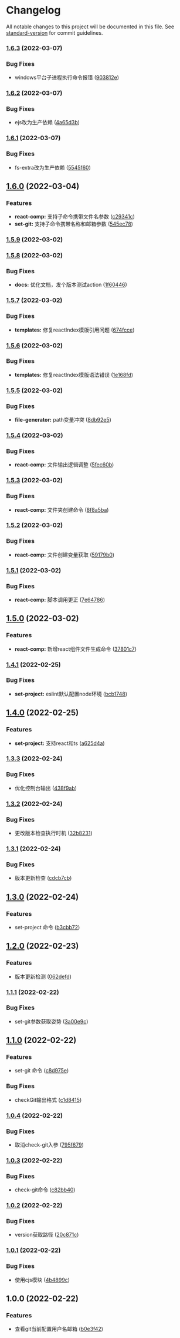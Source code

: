 # Changelog

All notable changes to this project will be documented in this file. See [standard-version](https://github.com/conventional-changelog/standard-version) for commit guidelines.

### [1.6.3](https://github.com/StreakingMan/streakingman-cli/compare/v1.6.2...v1.6.3) (2022-03-07)


### Bug Fixes

* windows平台子进程执行命令报错 ([903812e](https://github.com/StreakingMan/streakingman-cli/commit/903812e4f2d66c40996bc9d24da9788bf8ea92a1))

### [1.6.2](https://github.com/StreakingMan/streakingman-cli/compare/v1.6.1...v1.6.2) (2022-03-07)


### Bug Fixes

* ejs改为生产依赖 ([4a65d3b](https://github.com/StreakingMan/streakingman-cli/commit/4a65d3be10f245bc5cc856e177145bd65efc4f73))

### [1.6.1](https://github.com/StreakingMan/streakingman-cli/compare/v1.6.0...v1.6.1) (2022-03-07)


### Bug Fixes

* fs-extra改为生产依赖 ([5545f60](https://github.com/StreakingMan/streakingman-cli/commit/5545f6053250f63a5ffb893f5342b67049ac2128))

## [1.6.0](https://github.com/StreakingMan/streakingman-cli/compare/v1.5.9...v1.6.0) (2022-03-04)


### Features

* **react-comp:** 支持子命令携带文件名参数 ([c29341c](https://github.com/StreakingMan/streakingman-cli/commit/c29341c30e9d2d0e638aa96888d8f11093531115))
* **set-git:** 支持子命令携带名称和邮箱参数 ([545ec78](https://github.com/StreakingMan/streakingman-cli/commit/545ec786155da4636f4eb5873d288965078c2a76))

### [1.5.9](https://github.com/StreakingMan/streakingman-cli/compare/v1.5.8...v1.5.9) (2022-03-02)

### [1.5.8](https://github.com/StreakingMan/streakingman-cli/compare/v1.5.7...v1.5.8) (2022-03-02)


### Bug Fixes

* **docs:** 优化文档，发个版本测试action ([1f60446](https://github.com/StreakingMan/streakingman-cli/commit/1f6044603d7342445a799e411d435c6e5cf5bfda))

### [1.5.7](https://github.com/StreakingMan/streakingman-cli/compare/v1.5.6...v1.5.7) (2022-03-02)


### Bug Fixes

* **templates:** 修复reactIndex模版引用问题 ([674fcce](https://github.com/StreakingMan/streakingman-cli/commit/674fcce272df1f16d6df7237bd38a476e9515f32))

### [1.5.6](https://github.com/StreakingMan/streakingman-cli/compare/v1.5.5...v1.5.6) (2022-03-02)


### Bug Fixes

* **templates:** 修复reactIndex模版语法错误 ([1e168fd](https://github.com/StreakingMan/streakingman-cli/commit/1e168fd7ff43859d5084be136aed8fe5083d4440))

### [1.5.5](https://github.com/StreakingMan/streakingman-cli/compare/v1.5.4...v1.5.5) (2022-03-02)


### Bug Fixes

* **file-generator:** path变量冲突 ([8db92e5](https://github.com/StreakingMan/streakingman-cli/commit/8db92e5edf0be619cecf866aedc1087765e5982d))

### [1.5.4](https://github.com/StreakingMan/streakingman-cli/compare/v1.5.3...v1.5.4) (2022-03-02)


### Bug Fixes

* **react-comp:** 文件输出逻辑调整 ([5fec60b](https://github.com/StreakingMan/streakingman-cli/commit/5fec60badd3959afe1acf50e5d5c78743f1509b3))

### [1.5.3](https://github.com/StreakingMan/streakingman-cli/compare/v1.5.2...v1.5.3) (2022-03-02)


### Bug Fixes

* **react-comp:** 文件夹创建命令 ([8f8a5ba](https://github.com/StreakingMan/streakingman-cli/commit/8f8a5ba442685494c3311e7e0adc870a7306cff6))

### [1.5.2](https://github.com/StreakingMan/streakingman-cli/compare/v1.5.1...v1.5.2) (2022-03-02)


### Bug Fixes

* **react-comp:** 文件创建变量获取 ([59179b0](https://github.com/StreakingMan/streakingman-cli/commit/59179b0b9597d1287dd1e19027092f4fd77a59bf))

### [1.5.1](https://github.com/StreakingMan/streakingman-cli/compare/v1.5.0...v1.5.1) (2022-03-02)


### Bug Fixes

* **react-comp:** 脚本调用更正 ([7e64786](https://github.com/StreakingMan/streakingman-cli/commit/7e64786fbf312a184518345e116169493b38ae56))

## [1.5.0](https://github.com/StreakingMan/streakingman-cli/compare/v1.4.1...v1.5.0) (2022-03-02)


### Features

* **react-comp:** 新增react组件文件生成命令 ([37801c7](https://github.com/StreakingMan/streakingman-cli/commit/37801c71bb35ecd67e83942cb381e840e356addb))

### [1.4.1](https://github.com/StreakingMan/streakingman-cli/compare/v1.4.0...v1.4.1) (2022-02-25)


### Bug Fixes

* **set-project:** eslint默认配置node环境 ([bcb1748](https://github.com/StreakingMan/streakingman-cli/commit/bcb174858c5b6512b733ebeacda16eb54d8d8ca9))

## [1.4.0](https://github.com/StreakingMan/streakingman-cli/compare/v1.3.3...v1.4.0) (2022-02-25)


### Features

* **set-project:** 支持react和ts ([a625d4a](https://github.com/StreakingMan/streakingman-cli/commit/a625d4a4c738e14510b58826f3d35361a639ccc4))

### [1.3.3](https://github.com/StreakingMan/streakingman-cli/compare/v1.3.2...v1.3.3) (2022-02-24)


### Bug Fixes

* 优化控制台输出 ([438f9ab](https://github.com/StreakingMan/streakingman-cli/commit/438f9abea2af1112aae1a90d390c176548c9878d))

### [1.3.2](https://github.com/StreakingMan/streakingman-cli/compare/v1.3.1...v1.3.2) (2022-02-24)


### Bug Fixes

* 更改版本检查执行时机 ([32b8231](https://github.com/StreakingMan/streakingman-cli/commit/32b8231bb01dad07e336b6b37891859e2a137436))

### [1.3.1](https://github.com/StreakingMan/streakingman-cli/compare/v1.3.0...v1.3.1) (2022-02-24)


### Bug Fixes

* 版本更新检查 ([cdcb7cb](https://github.com/StreakingMan/streakingman-cli/commit/cdcb7cbd542f8638e9459eae981b4fcb0b35890a))

## [1.3.0](https://github.com/StreakingMan/streakingman-cli/compare/v1.2.0...v1.3.0) (2022-02-24)


### Features

* set-project 命令 ([b3cbb72](https://github.com/StreakingMan/streakingman-cli/commit/b3cbb72d085f02e24658e0d39c6cc43952509132))

## [1.2.0](https://github.com/StreakingMan/streakingman-cli/compare/v1.1.1...v1.2.0) (2022-02-23)


### Features

* 版本更新检测 ([062defd](https://github.com/StreakingMan/streakingman-cli/commit/062defd2b2a7ca652e27edc26a28608c84976714))

### [1.1.1](https://github.com/StreakingMan/streakingman-cli/compare/v1.1.0...v1.1.1) (2022-02-22)


### Bug Fixes

* set-git参数获取姿势 ([3a00e9c](https://github.com/StreakingMan/streakingman-cli/commit/3a00e9c2f6658219cbbe223d787424612efd6985))

## [1.1.0](https://github.com/StreakingMan/streakingman-cli/compare/v1.0.4...v1.1.0) (2022-02-22)


### Features

* set-git 命令 ([c8d975e](https://github.com/StreakingMan/streakingman-cli/commit/c8d975e5534f5784b2795a2e9393b5406d8554ba))


### Bug Fixes

* checkGit输出格式 ([c1d8415](https://github.com/StreakingMan/streakingman-cli/commit/c1d8415000eac5731fcc12ccc4a1d6a415f27a0f))

### [1.0.4](https://github.com/StreakingMan/streakingman-cli/compare/v1.0.3...v1.0.4) (2022-02-22)


### Bug Fixes

* 取消check-git入参 ([795f679](https://github.com/StreakingMan/streakingman-cli/commit/795f67937d4b32599b191ad3e4906eba101cd90e))

### [1.0.3](https://github.com/StreakingMan/streakingman-cli/compare/v1.0.2...v1.0.3) (2022-02-22)


### Bug Fixes

* check-git命令 ([c82bb40](https://github.com/StreakingMan/streakingman-cli/commit/c82bb40deca7b0d9bdc3c826c07fec06155ddc8f))

### [1.0.2](https://github.com/StreakingMan/streakingman-cli/compare/v1.0.1...v1.0.2) (2022-02-22)


### Bug Fixes

* version获取路径 ([20c871c](https://github.com/StreakingMan/streakingman-cli/commit/20c871c5c9140fa8e823637c5cfa9fef0f443a78))

### [1.0.1](https://github.com/StreakingMan/streakingman-cli/compare/v1.0.0...v1.0.1) (2022-02-22)


### Bug Fixes

* 使用cjs模块 ([4b4899c](https://github.com/StreakingMan/streakingman-cli/commit/4b4899caaf40ab81545b5f552318ba102964da67))

## 1.0.0 (2022-02-22)


### Features

* 查看git当前配置用户名邮箱 ([b0e3f42](https://github.com/StreakingMan/streakingman-cli/commit/b0e3f42bc71c23e5b9484d56b1acf41d8e5239b1))
